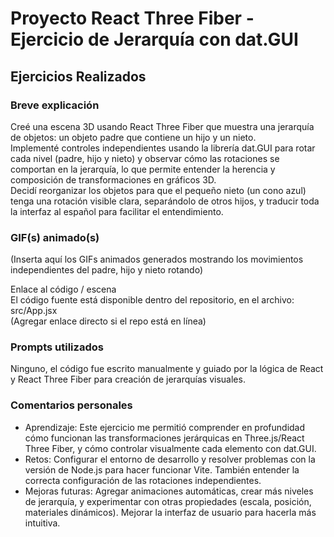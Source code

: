 # Proyecto React Three Fiber - Ejercicio de Jerarquía con dat.GUI

## Ejercicios Realizados

### Breve explicación  
Creé una escena 3D usando React Three Fiber que muestra una jerarquía de objetos: un objeto padre que contiene un hijo y un nieto.  
Implementé controles independientes usando la librería dat.GUI para rotar cada nivel (padre, hijo y nieto) y observar cómo las rotaciones se comportan en la jerarquía, lo que permite entender la herencia y composición de transformaciones en gráficos 3D.  
Decidí reorganizar los objetos para que el pequeño nieto (un cono azul) tenga una rotación visible clara, separándolo de otros hijos, y traducir toda la interfaz al español para facilitar el entendimiento.

### GIF(s) animado(s)  
(Inserta aquí los GIFs animados generados mostrando los movimientos independientes del padre, hijo y nieto rotando)

Enlace al código / escena  
El código fuente está disponible dentro del repositorio, en el archivo:  
src/App.jsx  
(Agregar enlace directo si el repo está en línea)

### Prompts utilizados  
Ninguno, el código fue escrito manualmente y guiado por la lógica de React y React Three Fiber para creación de jerarquías visuales.

### Comentarios personales  
- Aprendizaje: Este ejercicio me permitió comprender en profundidad cómo funcionan las transformaciones jerárquicas en Three.js/React Three Fiber, y cómo controlar visualmente cada elemento con dat.GUI.  
- Retos: Configurar el entorno de desarrollo y resolver problemas con la versión de Node.js para hacer funcionar Vite. También entender la correcta configuración de las rotaciones independientes.  
- Mejoras futuras: Agregar animaciones automáticas, crear más niveles de jerarquía, y experimentar con otras propiedades (escala, posición, materiales dinámicos). Mejorar la interfaz de usuario para hacerla más intuitiva.
